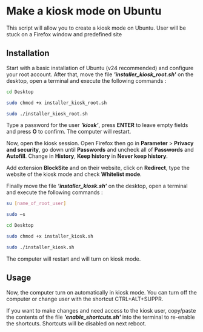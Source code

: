 # Make a kiosk mode on Ubuntu

This script will allow you to create a kiosk mode on Ubuntu. User will be stuck on a Firefox window and predefined site

## Installation

Start with a basic installation of Ubuntu (v24 recommended) and configure your root account. After that, move the file ***'installer_kiosk_root.sh'*** on the desktop, open a terminal and execute the following commands :

```bash
cd Desktop

sudo chmod +x installer_kiosk_root.sh

sudo ./installer_kiosk_root.sh 
```
Type a password for the user ***'kiosk'***, press **ENTER** to leave empty fields and press **O** to confirm. The computer will restart.

Now, open the kiosk session. Open Firefox then go in **Parameter** > **Privacy and security**, go down until **Passwords** and uncheck all of **Passwords** and **Autofill**. Change in **History**, **Keep history** in **Never keep history**.

Add extension **BlockSite** and on their website, click on **Redirect**, type the website of the kiosk mode and check **Whitelist mode**.

Finally move the file ***'installer_kiosk.sh'*** on the desktop, open a terminal and execute the following commands :

```bash
su [name_of_root_user]

sudo –s

cd Desktop

sudo chmod +x installer_kiosk.sh

sudo ./installer_kiosk.sh 
```

The computer will restart and will turn on kiosk mode. 

## Usage

Now, the computer turn on automatically in kiosk mode. You can turn off the computer or change user with the shortcut CTRL+ALT+SUPPR.

If you want to make changes and need access to the kiosk user, copy/paste the contents of the file ***'enable_shortcuts.sh'*** into the terminal to re-enable the shortcuts. Shortcuts will be disabled on next reboot.
